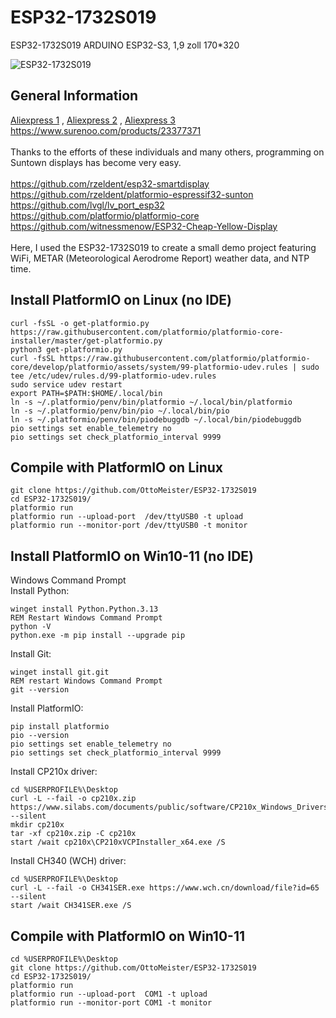 # ESP32-1732S019
ESP32-1732S019 ARDUINO ESP32-S3, 1,9 zoll 170*320 

![ESP32-1732S019](https://github.com/OttoMeister/ESP32-1732S019/assets/12480979/2e7e7fbe-8a32-4804-abf7-d8c90f59159e)

## General Information
[Aliexpress 1](https://www.aliexpress.us/item/3256806186900969.html) , 
[Aliexpress 2](https://www.aliexpress.us/item/3256806071867483.html) ,
[Aliexpress 3](https://www.aliexpress.us/item/3256806436770867.html) <br>
https://www.surenoo.com/products/23377371
<br><br>
Thanks to the efforts of these individuals and many others, programming on Suntown displays has become very easy. 
<br><br>
https://github.com/rzeldent/esp32-smartdisplay<br>
https://github.com/rzeldent/platformio-espressif32-sunton<br>
https://github.com/lvgl/lv_port_esp32<br>
https://github.com/platformio/platformio-core<br>
https://github.com/witnessmenow/ESP32-Cheap-Yellow-Display<br>
<br>
Here, I used the ESP32-1732S019 to create a small demo project featuring WiFi, METAR (Meteorological Aerodrome Report) weather data, and NTP time. 

## Install PlatformIO on Linux (no IDE)
```
curl -fsSL -o get-platformio.py https://raw.githubusercontent.com/platformio/platformio-core-installer/master/get-platformio.py
python3 get-platformio.py
curl -fsSL https://raw.githubusercontent.com/platformio/platformio-core/develop/platformio/assets/system/99-platformio-udev.rules | sudo tee /etc/udev/rules.d/99-platformio-udev.rules
sudo service udev restart
export PATH=$PATH:$HOME/.local/bin
ln -s ~/.platformio/penv/bin/platformio ~/.local/bin/platformio
ln -s ~/.platformio/penv/bin/pio ~/.local/bin/pio
ln -s ~/.platformio/penv/bin/piodebuggdb ~/.local/bin/piodebuggdb
pio settings set enable_telemetry no
pio settings set check_platformio_interval 9999
```
## Compile with PlatformIO on Linux
```
git clone https://github.com/OttoMeister/ESP32-1732S019
cd ESP32-1732S019/
platformio run 
platformio run --upload-port  /dev/ttyUSB0 -t upload
platformio run --monitor-port /dev/ttyUSB0 -t monitor
```
## Install PlatformIO on Win10-11 (no IDE)
Windows Command Prompt <br>
Install Python:
```
winget install Python.Python.3.13
REM Restart Windows Command Prompt 
python -V
python.exe -m pip install --upgrade pip
```
Install Git:
```
winget install git.git
REM restart Windows Command Prompt 
git --version
```
Install PlatformIO:
```
pip install platformio
pio --version
pio settings set enable_telemetry no
pio settings set check_platformio_interval 9999
```
Install CP210x driver:
```
cd %USERPROFILE%\Desktop
curl -L --fail -o cp210x.zip https://www.silabs.com/documents/public/software/CP210x_Windows_Drivers.zip --silent
mkdir cp210x
tar -xf cp210x.zip -C cp210x
start /wait cp210x\CP210xVCPInstaller_x64.exe /S
```
Install CH340 (WCH) driver:
```
cd %USERPROFILE%\Desktop
curl -L --fail -o CH341SER.exe https://www.wch.cn/download/file?id=65  --silent
start /wait CH341SER.exe /S
```
## Compile with PlatformIO on Win10-11
```
cd %USERPROFILE%\Desktop
git clone https://github.com/OttoMeister/ESP32-1732S019
cd ESP32-1732S019/
platformio run 
platformio run --upload-port  COM1 -t upload
platformio run --monitor-port COM1 -t monitor
```

